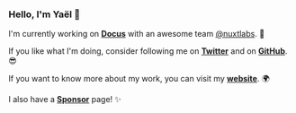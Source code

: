 ### Hello, I'm Yaël 👋

I'm currently working on [**Docus**](https://nuxtlabs.com/docus) with an awesome team [@nuxtlabs](https://nuxtlabs.com). 🤹

If you like what I'm doing, consider following me on [**Twitter**](https://twitter.com/yaeeelglx) and on [**GitHub**](https://github.com/Tahul). 😎

If you want to know more about my work, you can visit my [**website**](https://yael.dev). 🌍

I also have a [**Sponsor**](https://github.com/sponsors/Tahul) page! ✨
